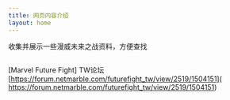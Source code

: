 ```yaml
---
title: 网页内容介绍
layout: home
---
```






收集并展示一些漫威未来之战资料，方便查找

<img src="https://www.nextstepone.ltd/mff/images/introduce2.png" alt="" referrerpolicy="no-referrer">



[Marvel Future Fight] TW论坛  [https://forum.netmarble.com/futurefight_tw/view/2519/1504151]( https://forum.netmarble.com/futurefight_tw/view/2519/1504151)

